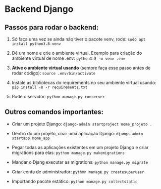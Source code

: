 # Backend Django

## Passos para rodar o backend:

1. Só faça uma vez se ainda não tiver o pacote venv, rode: ``` sudo apt install python3.8-venv ```

1. Dê um nome e crie o ambiente virtual. Exemplo para criação do ambiente virtual de nome .env: ``` python3.8 -m venv .env ```

1. **Ative o ambiente virtual usando** (sempre faça esse passo antes de rodar código): ``` source .env/bin/activate ```

1. Instale as bibliotecas do requirements no seu ambiente virtual usando: ``` pip install -U -r requirements.txt ```

1. Rode o servidor: ``` python manage.py runserver ```

## Outros comandos importantes:

- Criar um projeto Django: ``` django-admin startproject nome_projeto . ```

- Dentro do um projeto, criar uma aplicação Django: ``` django-admin startapp nome_app ```

- Pegar todas as aplicações existentes em um projeto Django e criar migrations para elas: ``` python manage.py makemigrations ```

- Mandar o Djang executar as migrations: ``` python manage.py migrate ```

- Criar conta de administrador: ``` python manage.py createsuperuser ```

- Importando pacote estático: ``` python manage.py collectstatic ```